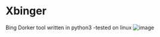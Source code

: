 # Xbinger
Bing Dorker tool written in python3
-tested on linux
![image](https://i.imgur.com/s2pgfzC.png)
